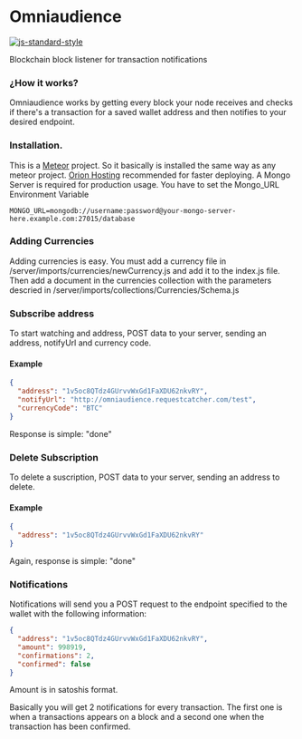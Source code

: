 # Omniaudience

[![js-standard-style](https://img.shields.io/badge/code%20style-standard-brightgreen.svg)](http://standardjs.com/)

Blockchain block listener for transaction notifications

### ¿How it works?

Omniaudience works by getting every block your node receives and checks if there's a transaction for a saved wallet address and then notifies to your desired endpoint.

### Installation.

This is a [Meteor](https://www.meteor.com) project. So it basically is installed the same way as any meteor project. [Orion Hosting](https://orion.hosting) recommended for faster deploying.
A Mongo Server is required for production usage. You have to set the Mongo_URL Environment Variable

    MONGO_URL=mongodb://username:password@your-mongo-server-here.example.com:27015/database

### Adding Currencies

Adding currencies is easy. You must add a currency file in /server/imports/currencies/newCurrency.js and add it to the index.js file. Then add a document in the currencies collection with the parameters descried in /server/imports/collections/Currencies/Schema.js

### Subscribe address

To start watching and address, POST data to your server, sending an address, notifyUrl and currency code.

#### Example

```json
{
  "address": "1v5oc8QTdz4GUrvvWxGd1FaXDU62nkvRY",
  "notifyUrl": "http://omniaudience.requestcatcher.com/test",
  "currencyCode": "BTC"
}
```

Response is simple: "done"

### Delete Subscription

To delete a suscription, POST data to your server, sending an address to delete.

#### Example

```json
{
  "address": "1v5oc8QTdz4GUrvvWxGd1FaXDU62nkvRY"
}
```

Again, response is simple: "done"

### Notifications

Notifications will send you a POST request to the endpoint specified to the wallet with the following information:

```json
{
  "address": "1v5oc8QTdz4GUrvvWxGd1FaXDU62nkvRY",
  "amount": 998919,
  "confirmations": 2,
  "confirmed": false
}
```

Amount is in satoshis format.

Basically you will get 2 notifications for every transaction. The first one is when a transactions appears on a block and a second one when the transaction has been confirmed.
